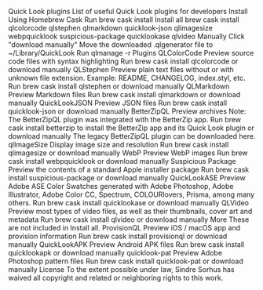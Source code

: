Quick Look plugins List of useful Quick Look plugins for developers Install Using Homebrew Cask Run brew cask install <package> Install all brew cask install qlcolorcode qlstephen qlmarkdown quicklook-json qlimagesize webpquicklook suspicious-package quicklookase qlvideo Manually Click "download manually" Move the downloaded .qlgenerator file to ~/Library/QuickLook Run qlmanage -r Plugins QLColorCode Preview source code files with syntax highlighting Run brew cask install qlcolorcode or download manually QLStephen Preview plain text files without or with unknown file extension. Example: README, CHANGELOG, index.styl, etc. Run brew cask install qlstephen or download manually QLMarkdown Preview Markdown files Run brew cask install qlmarkdown or download manually QuickLookJSON Preview JSON files Run brew cask install quicklook-json or download manually BetterZipQL Preview archives Note: The BetterZipQL plugin was integrated with the BetterZip app. Run brew cask install betterzip to install the BetterZip app and its Quick Look plugin or download manually The legacy BetterZipQL plugin can be downloaded here. qlImageSize Display image size and resolution Run brew cask install qlimagesize or download manually WebP Preview WebP images Run brew cask install webpquicklook or download manually Suspicious Package Preview the contents of a standard Apple installer package Run brew cask install suspicious-package or download manually QuickLookASE Preview Adobe ASE Color Swatches generated with Adobe Photoshop, Adobe Illustrator, Adobe Color CC, Spectrum, COLOURlovers, Prisma, among many others. Run brew cask install quicklookase or download manually QLVideo Preview most types of video files, as well as their thumbnails, cover art and metadata Run brew cask install qlvideo or download manually More These are not included in Install all. ProvisionQL Preview iOS / macOS app and provision information Run brew cask install provisionql or download manually QuickLookAPK Preview Android APK files Run brew cask install quicklookapk or download manually quicklook-pat Preview Adobe Photoshop pattern files Run brew cask install quicklook-pat or download manually License To the extent possible under law, Sindre Sorhus has waived all copyright and related or neighboring rights to this work.